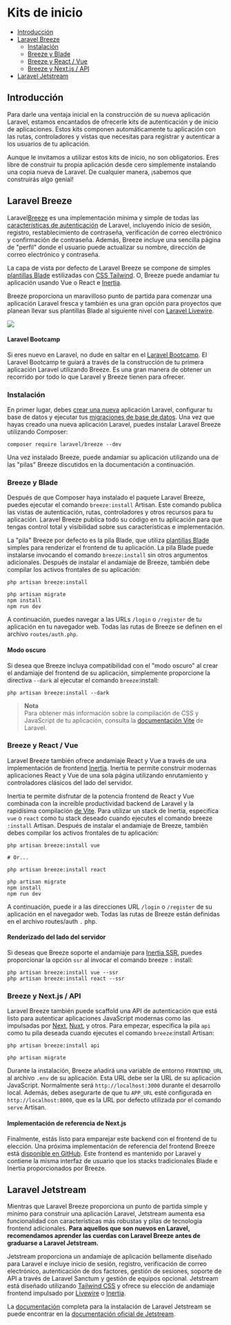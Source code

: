 # Kits de inicio

- [Introducción](#introduction)
- [Laravel Breeze](#laravel-breeze)
  - [Instalación](#laravel-breeze-installation)
  - [Breeze y Blade](#breeze-and-blade)
  - [Breeze y React / Vue](#breeze-and-inertia)
  - [Breeze y Next.js / API](#breeze-and-next)
- [Laravel Jetstream](#laravel-jetstream)

[]()

## Introducción

Para darle una ventaja inicial en la construcción de su nueva aplicación Laravel, estamos encantados de ofrecerle kits de autenticación y de inicio de aplicaciones. Estos kits componen automáticamente tu aplicación con las rutas, controladores y vistas que necesitas para registrar y autenticar a los usuarios de tu aplicación.

Aunque le invitamos a utilizar estos kits de inicio, no son obligatorios. Eres libre de construir tu propia aplicación desde cero simplemente instalando una copia nueva de Laravel. De cualquier manera, ¡sabemos que construirás algo genial!

[]()

## Laravel Breeze

Laravel[Breeze](https://github.com/laravel/breeze) es una implementación mínima y simple de todas las [características de autenticación](/docs/%7B%7Bversion%7D%7D/authentication) de Laravel, incluyendo inicio de sesión, registro, restablecimiento de contraseña, verificación de correo electrónico y confirmación de contraseña. Además, Breeze incluye una sencilla página de "perfil" donde el usuario puede actualizar su nombre, dirección de correo electrónico y contraseña.

La capa de vista por defecto de Laravel Breeze se compone de simples [plantillas Blade](/docs/%7B%7Bversion%7D%7D/blade) estilizadas con [CSS Tailwind](https://tailwindcss.com). O, Breeze puede andamiar tu aplicación usando Vue o React e [Inertia](https://inertiajs.com).

Breeze proporciona un maravilloso punto de partida para comenzar una aplicación Laravel fresca y también es una gran opción para proyectos que planean llevar sus plantillas Blade al siguiente nivel con [Laravel Livewire](https://laravel-livewire.com).

<img src="https://laravel.com/img/docs/breeze-register.png"/>

#### Laravel Bootcamp

Si eres nuevo en Laravel, no dude en saltar en el [Laravel Bootcamp](https://bootcamp.laravel.com). El Laravel Bootcamp te guiará a través de la construcción de tu primera aplicación Laravel utilizando Breeze. Es una gran manera de obtener un recorrido por todo lo que Laravel y Breeze tienen para ofrecer.

[]()

### Instalación

En primer lugar, debes [crear una nueva](/docs/%7B%7Bversion%7D%7D/installation) aplicación Laravel, configurar tu base de datos y ejecutar tus [migraciones de base de datos](/docs/%7B%7Bversion%7D%7D/migrations). Una vez que hayas creado una nueva aplicación Laravel, puedes instalar Laravel Breeze utilizando Composer:

```shell
composer require laravel/breeze --dev
```

Una vez instalado Breeze, puede andamiar su aplicación utilizando una de las "pilas" Breeze discutidos en la documentación a continuación.

[]()

### Breeze y Blade

Después de que Composer haya instalado el paquete Laravel Breeze, puedes ejecutar el comando `breeze:install` Artisan. Este comando publica las vistas de autenticación, rutas, controladores y otros recursos para tu aplicación. Laravel Breeze publica todo su código en tu aplicación para que tengas control total y visibilidad sobre sus características e implementación.

La "pila" Breeze por defecto es la pila Blade, que utiliza [plantillas Blade](/docs/%7B%7Bversion%7D%7D/blade) simples para renderizar el frontend de tu aplicación. La pila Blade puede instalarse invocando el comando `breeze:install` sin otros argumentos adicionales. Después de instalar el andamiaje de Breeze, también debe compilar los activos frontales de su aplicación:

```shell
php artisan breeze:install

php artisan migrate
npm install
npm run dev
```

A continuación, puedes navegar a las URLs `/login` o `/register` de tu aplicación en tu navegador web. Todas las rutas de Breeze se definen en el archivo `routes/auth.php`.

[]()

#### Modo oscuro

Si desea que Breeze incluya compatibilidad con el "modo oscuro" al crear el andamiaje del frontend de su aplicación, simplemente proporcione la directiva `--dark` al ejecutar el comando `breeze`:install:

```shell
php artisan breeze:install --dark
```

> **Nota**  
> Para obtener más información sobre la compilación de CSS y JavaScript de tu aplicación, consulta la [documentación Vite](/docs/%7B%7Bversion%7D%7D/vite#running-vite) de Laravel.

[]()

### Breeze y React / Vue

Laravel Breeze también ofrece andamiaje React y Vue a través de una implementación de frontend [Inertia](https://inertiajs.com). Inertia te permite construir modernas aplicaciones React y Vue de una sola página utilizando enrutamiento y controladores clásicos del lado del servidor.

Inertia te permite disfrutar de la potencia frontend de React y Vue combinada con la increíble productividad backend de Laravel y la rapidísima compilación [de Vite](https://vitejs.dev). Para utilizar un stack de Inertia, especifica `vue` o `react` como tu stack deseado cuando ejecutes el comando breeze `:install` Artisan. Después de instalar el andamiaje de Breeze, también debes compilar los activos frontales de tu aplicación:

```shell
php artisan breeze:install vue

# Or...

php artisan breeze:install react

php artisan migrate
npm install
npm run dev
```

A continuación, puede ir a las direcciones URL `/login` o `/register` de su aplicación en el navegador web. Todas las rutas de Breeze están definidas en el archivo routes/auth `.` php.

[]()

#### Renderizado del lado del servidor

Si deseas que Breeze soporte el andamiaje para [Inertia SSR](https://inertiajs.com/server-side-rendering), puedes proporcionar la opción `ssr` al invocar el comando breeze `:` install:

```shell
php artisan breeze:install vue --ssr
php artisan breeze:install react --ssr
```

[]()

### Breeze y Next.js / API

Laravel Breeze también puede scaffold una API de autenticación que está listo para autenticar aplicaciones JavaScript modernas como las impulsadas por [Next](https://nextjs.org), [Nuxt](https://nuxtjs.org), y otros. Para empezar, especifica la pila `api` como tu pila deseada cuando ejecutes el comando `breeze`:install Artisan:

```shell
php artisan breeze:install api

php artisan migrate
```

Durante la instalación, Breeze añadirá una variable de entorno `FRONTEND_URL` al archivo `.env` de su aplicación. Esta URL debe ser la URL de su aplicación JavaScript. Normalmente será `http://localhost:3000` durante el desarrollo local. Además, debes asegurarte de que tu `APP_URL` esté configurada en `http://localhost:8000`, que es la URL por defecto utilizada por el comando `serve` Artisan.

[]()

#### Implementación de referencia de Next.js

Finalmente, estás listo para emparejar este backend con el frontend de tu elección. Una próxima implementación de referencia del frontend Breeze está [disponible en GitHub](https://github.com/laravel/breeze-next). Este frontend es mantenido por Laravel y contiene la misma interfaz de usuario que los stacks tradicionales Blade e Inertia proporcionados por Breeze.

[]()

## Laravel Jetstream

Mientras que Laravel Breeze proporciona un punto de partida simple y mínimo para construir una aplicación Laravel, Jetstream aumenta esa funcionalidad con características más robustas y pilas de tecnología frontend adicionales. **Para aquellos que son nuevos en Laravel, recomendamos aprender las cuerdas con Laravel Breeze antes de graduarse a Laravel Jetstream.**

Jetstream proporciona un andamiaje de aplicación bellamente diseñado para Laravel e incluye inicio de sesión, registro, verificación de correo electrónico, autenticación de dos factores, gestión de sesiones, soporte de API a través de Laravel Sanctum y gestión de equipos opcional. Jetstream está diseñado utilizando [Tailwind CSS](https://tailwindcss.com) y ofrece su elección de andamiaje frontend impulsado por [Livewire](https://laravel-livewire.com) o [Inertia](https://inertiajs.com).

La [documentación](https://jetstream.laravel.com/2.x/introduction.html) completa para la instalación de Laravel Jetstream se puede encontrar en la [documentación oficial de Jetstream](https://jetstream.laravel.com/2.x/introduction.html).
